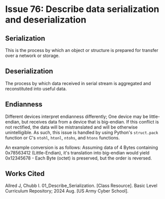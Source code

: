 # Issue 76: Describe data serialization and deserialization

## Serialization
This is the process by which an object or structure is prepared for transfer over a network or storage. 

## Deserialization
The process by which data received in serial stream is aggregated and reconstituted into useful data. 

## Endianness
Different devices interpret endianness differently; One device may be little-endian, but receives data from a device that is big-endian. If this conflict is not rectified, the data will be mistranslated and will be otherwise unintelligible. As such, this issue is handled by using Python's `struct.pack` function or C's `ntohl`, `htonl`, `ntohs`, and `htons` functions.  

An example conversion is as follows:
Assuming data of 4 Bytes containing 0x78563412 (Little-Endian), it's translation into big-endian would yield 0x12345678 - Each Byte (octet) is preserved, but the order is reversed. 

## Works Cited
Allred J, Chubb I. 01_Describe_Serialization. [Class Resource]. Basic Level Curriculum 
Repository; 2024 Aug. [US Army Cyber School]. 
